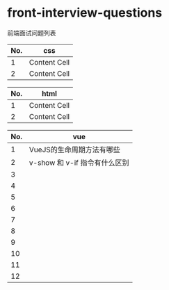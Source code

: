 # front-interview-questions
 前端面试问题列表


| No.  | css |
| ------------- | ------------- |
| 1  | Content Cell  |
| 2  | Content Cell  |


| No.  | html |
| ------------- | ------------- |
| 1  | Content Cell  |
| 2  | Content Cell  |


| No.  | vue |
| ------------- | ------------- |
| 1  | VueJS的生命周期方法有哪些  |
| 2  | v-show 和 v-if 指令有什么区别  |
| 3  |   |
| 4  |   |
| 5  |   |
| 6  |   |
| 7  |   |
| 8  |   |
| 9  |   |
| 10 |   |
| 11 |   |
| 12 |   |

